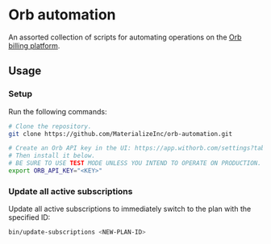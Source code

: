 # Orb automation

An assorted collection of scripts for automating operations on the [Orb billing
platform](https://www.withorb.com).

## Usage

### Setup

Run the following commands:

```bash
# Clone the repository.
git clone https://github.com/MaterializeInc/orb-automation.git

# Create an Orb API key in the UI: https://app.withorb.com/settings?tab=api_keys
# Then install it below.
# BE SURE TO USE TEST MODE UNLESS YOU INTEND TO OPERATE ON PRODUCTION.
export ORB_API_KEY="<KEY>"
```

### Update all active subscriptions

Update all active subscriptions to immediately switch to the plan with the
specified ID:

```bash
bin/update-subscriptions <NEW-PLAN-ID>
```
